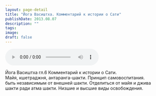 ```yaml
---
layout: page-detail
title: "Йога Васиштха. Комментарий к истории о Сати"
publishDate: 2013.08.07
description: ""
tags:
image:
draft: false
---
```


<audio title="2013.08.07 - Йога Васиштха. Комментарий к истории о Сати.mp3" src="/upload/iblock/2f2/2f2735104e64cbbfe554e1391d654998.mp3" controls=""></audio>

 Йога Васиштха гл.6 Комментарий к истории о Сати.  
Майя, кшетраджня, антаранга-шакти. Принцип самовоспитания.  
быть независимым от внешней шакти. Отделиться от майя и джива   
шакти ради атма шакти. Низшие и высшие виды освобождения. 

  
